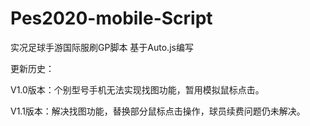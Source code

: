 # Pes2020-mobile-Script
实况足球手游国际服刷GP脚本 基于Auto.js编写

更新历史：

V1.0版本：个别型号手机无法实现找图功能，暂用模拟鼠标点击。

V1.1版本：解决找图功能，替换部分鼠标点击操作，球员续费问题仍未解决。

